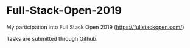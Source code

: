 # Full-Stack-Open-2019
My participation into Full Stack Open 2019 (https://fullstackopen.com/)

Tasks are submitted through Github.
